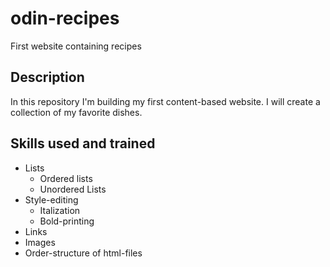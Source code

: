 # odin-recipes
First website containing recipes

## Description
In this repository I'm building my first content-based website. I will create a collection of my favorite dishes.

## Skills used and trained

+ Lists
    + Ordered lists
    + Unordered Lists
+ Style-editing
    + Italization
    + Bold-printing
+ Links
+ Images
+ Order-structure of html-files
